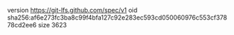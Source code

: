 version https://git-lfs.github.com/spec/v1
oid sha256:af6e273fc3ba8c99f4bfa127c92e283ec593cd050060976c553cf37878cd2ee6
size 3623
